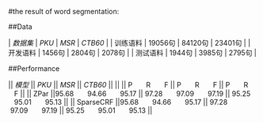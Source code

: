 #the result of word segmentation:

##Data

| *数据集* | *PKU* | *MSR* | *CTB60* |
| 训练语料 | 19056句 | 84120句 | 23401句 |
| 开发语料 | 1456句 | 2804句 | 2078句 |
| 测试语料 | 1944句 | 3985句 | 2795句 |


##Performance

|| *模型* || *PKU* || *MSR* || *CTB60* ||
||  || P&#160; &#160; &#160; &#160;R&#160; &#160; &#160; &#160;F || P&#160; &#160; &#160; &#160;R&#160; &#160; &#160; &#160;F  || P&#160; &#160; &#160; &#160;R&#160; &#160; &#160; &#160;F  ||
|| ZPar ||95.68&#160; &#160; &#160; &#160;94.66&#160; &#160; &#160; &#160;95.17  || 97.28&#160; &#160; &#160; &#160;97.09&#160; &#160; &#160; &#160;97.19  || 95.25&#160; &#160; &#160; &#160;95.01&#160; &#160; &#160; &#160;95.13  ||
|| SparseCRF ||95.68&#160; &#160; &#160; &#160;94.66&#160; &#160; &#160; &#160;95.17  || 97.28&#160; &#160; &#160; &#160;97.09&#160; &#160; &#160; &#160;97.19  || 95.25&#160; &#160; &#160; &#160;95.01&#160; &#160; &#160; &#160;95.13  ||
